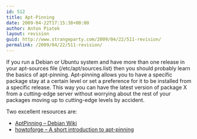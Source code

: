 ```yaml
---
id: 512
title: Apt-Pinning
date: 2009-04-22T17:15:38+00:00
author: Anton Piatek
layout: revision
guid: http://www.strangeparty.com/2009/04/22/511-revision/
permalink: /2009/04/22/511-revision/
---
```

If you run a Debian or Ubuntu system and have more than one release in your apt-sources file (/etc/apt/sources.list) then you should probably learn the basics of apt-pinning. Apt-pinning allows you to have a specific package stay at a certain level or set a preference for it to be installed from a specific release. This way you can have the latest version of package X from a cutting-edge server without worrying about the rest of your packages moving up to cutting-edge levels by accident.

Two excellent resources are:

  * [AptPinning &#8211; Debian Wiki](http://wiki.debian.org/AptPinning)
  * [howtoforge &#8211; A short introduction to apt-pinning](http://www.howtoforge.com/a-short-introduction-to-apt-pinning)